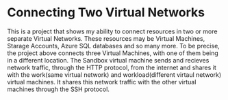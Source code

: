 # Connecting Two Virtual Networks

This is a project that shows my ability to connect resources in two or more separate Virtual Networks. These resources may be
Virtual Machines, Starage Accounts, Azure SQL databases and so many more. To be precise, the project above connects three
Virtual Machines, with one of them being in a different location. The Sandbox virtual machine sends and recieves network traffic,
through the HTTP protocol, from the internet and shares it with the work(same virtual network) and workload(different virtaul network)
virtual machines. It shares this network traffic with the other virtual machines through the SSH protocol.
